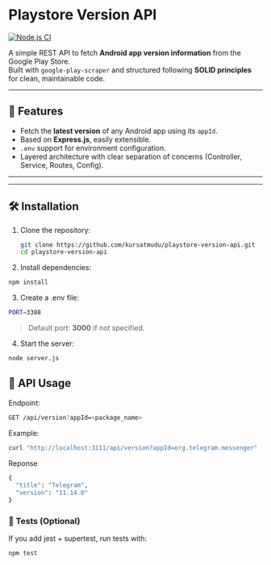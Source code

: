 # Playstore Version API

[![Node.js CI](https://github.com/kursatmudu/playstore-version-api/actions/workflows/node.js.yml/badge.svg)](https://github.com/kursatmudu/playstore-version-api/actions)

A simple REST API to fetch **Android app version information** from the Google Play Store.  
Built with `google-play-scraper` and structured following **SOLID principles** for clean, maintainable code.  

---

## 🚀 Features
- Fetch the **latest version** of any Android app using its `appId`.
- Based on **Express.js**, easily extensible.
- `.env` support for environment configuration.
- Layered architecture with clear separation of concerns (Controller, Service, Routes, Config).
---

---

## 🛠 Installation

1. Clone the repository:
   ```bash
   git clone https://github.com/kursatmudu/playstore-version-api.git
   cd playstore-version-api
   ```
2. Install dependencies:
```bash
npm install
```
3. Create a .env file:
```bash
PORT=3388
```
> Default port: **3000** if not specified.


4. Start the server:
```bash
node server.js
```
## 📡 API Usage
Endpoint:
```bash
GET /api/version?appId=<package_name>
```
Example:
```bash
curl "http://localhost:3111/api/version?appId=org.telegram.messenger"
```
Reponse
```bash
{
  "title": "Telegram",
  "version": "11.14.0"
}
```
### 🧪 Tests (Optional)
If you add jest + supertest, run tests with:
```bash
npm test
```